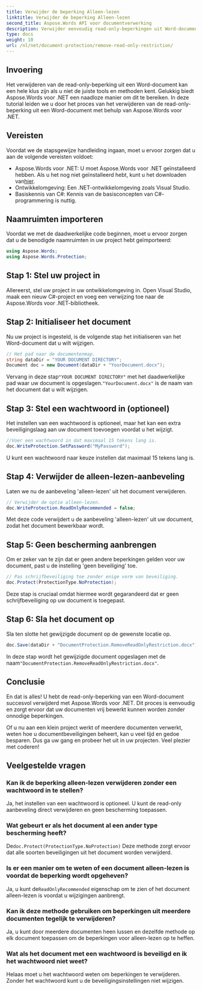 ```yaml
---
title: Verwijder de beperking Alleen-lezen
linktitle: Verwijder de beperking Alleen-lezen
second_title: Aspose.Words API voor documentverwerking
description: Verwijder eenvoudig read-only-beperkingen uit Word-documenten met Aspose.Words voor .NET met onze gedetailleerde, stapsgewijze handleiding. Perfect voor ontwikkelaars.
type: docs
weight: 10
url: /nl/net/document-protection/remove-read-only-restriction/
---
```

## Invoering

Het verwijderen van de read-only-beperking uit een Word-document kan een hele klus zijn als u niet de juiste tools en methoden kent. Gelukkig biedt Aspose.Words voor .NET een naadloze manier om dit te bereiken. In deze tutorial leiden we u door het proces van het verwijderen van de read-only-beperking uit een Word-document met behulp van Aspose.Words voor .NET.

## Vereisten

Voordat we de stapsgewijze handleiding ingaan, moet u ervoor zorgen dat u aan de volgende vereisten voldoet:

-  Aspose.Words voor .NET: U moet Aspose.Words voor .NET geïnstalleerd hebben. Als u het nog niet geïnstalleerd hebt, kunt u het downloaden van[hier](https://releases.aspose.com/words/net/).
- Ontwikkelomgeving: Een .NET-ontwikkelomgeving zoals Visual Studio.
- Basiskennis van C#: Kennis van de basisconcepten van C#-programmering is nuttig.

## Naamruimten importeren

Voordat we met de daadwerkelijke code beginnen, moet u ervoor zorgen dat u de benodigde naamruimten in uw project hebt geïmporteerd:

```csharp
using Aspose.Words;
using Aspose.Words.Protection;
```

## Stap 1: Stel uw project in

Allereerst, stel uw project in uw ontwikkelomgeving in. Open Visual Studio, maak een nieuw C#-project en voeg een verwijzing toe naar de Aspose.Words voor .NET-bibliotheek.

## Stap 2: Initialiseer het document

Nu uw project is ingesteld, is de volgende stap het initialiseren van het Word-document dat u wilt wijzigen.

```csharp
// Het pad naar de documentenmap.
string dataDir = "YOUR DOCUMENT DIRECTORY";
Document doc = new Document(dataDir + "YourDocument.docx");
```

 Vervang in deze stap`"YOUR DOCUMENT DIRECTORY"` met het daadwerkelijke pad waar uw document is opgeslagen.`"YourDocument.docx"` is de naam van het document dat u wilt wijzigen.

## Stap 3: Stel een wachtwoord in (optioneel)

Het instellen van een wachtwoord is optioneel, maar het kan een extra beveiligingslaag aan uw document toevoegen voordat u het wijzigt.

```csharp
//Voer een wachtwoord in dat maximaal 15 tekens lang is.
doc.WriteProtection.SetPassword("MyPassword");
```

U kunt een wachtwoord naar keuze instellen dat maximaal 15 tekens lang is.

## Stap 4: Verwijder de alleen-lezen-aanbeveling

Laten we nu de aanbeveling 'alleen-lezen' uit het document verwijderen.

```csharp
// Verwijder de optie alleen-lezen.
doc.WriteProtection.ReadOnlyRecommended = false;
```

Met deze code verwijdert u de aanbeveling 'alleen-lezen' uit uw document, zodat het document bewerkbaar wordt.

## Stap 5: Geen bescherming aanbrengen

Om er zeker van te zijn dat er geen andere beperkingen gelden voor uw document, past u de instelling 'geen beveiliging' toe.

```csharp
// Pas schrijfbeveiliging toe zonder enige vorm van beveiliging.
doc.Protect(ProtectionType.NoProtection);
```

Deze stap is cruciaal omdat hiermee wordt gegarandeerd dat er geen schrijfbeveiliging op uw document is toegepast.

## Stap 6: Sla het document op

Sla ten slotte het gewijzigde document op de gewenste locatie op.

```csharp
doc.Save(dataDir + "DocumentProtection.RemoveReadOnlyRestriction.docx");
```

 In deze stap wordt het gewijzigde document opgeslagen met de naam`"DocumentProtection.RemoveReadOnlyRestriction.docx"`.

## Conclusie

En dat is alles! U hebt de read-only-beperking van een Word-document succesvol verwijderd met Aspose.Words voor .NET. Dit proces is eenvoudig en zorgt ervoor dat uw documenten vrij bewerkt kunnen worden zonder onnodige beperkingen. 

Of u nu aan een klein project werkt of meerdere documenten verwerkt, weten hoe u documentbeveiligingen beheert, kan u veel tijd en gedoe besparen. Dus ga uw gang en probeer het uit in uw projecten. Veel plezier met coderen!

## Veelgestelde vragen

### Kan ik de beperking alleen-lezen verwijderen zonder een wachtwoord in te stellen?

Ja, het instellen van een wachtwoord is optioneel. U kunt de read-only aanbeveling direct verwijderen en geen bescherming toepassen.

### Wat gebeurt er als het document al een ander type bescherming heeft?

De`doc.Protect(ProtectionType.NoProtection)` Deze methode zorgt ervoor dat alle soorten beveiligingen uit het document worden verwijderd.

### Is er een manier om te weten of een document alleen-lezen is voordat de beperking wordt opgeheven?

 Ja, u kunt de`ReadOnlyRecommended` eigenschap om te zien of het document alleen-lezen is voordat u wijzigingen aanbrengt.

### Kan ik deze methode gebruiken om beperkingen uit meerdere documenten tegelijk te verwijderen?

Ja, u kunt door meerdere documenten heen lussen en dezelfde methode op elk document toepassen om de beperkingen voor alleen-lezen op te heffen.

### Wat als het document met een wachtwoord is beveiligd en ik het wachtwoord niet weet?

Helaas moet u het wachtwoord weten om beperkingen te verwijderen. Zonder het wachtwoord kunt u de beveiligingsinstellingen niet wijzigen.